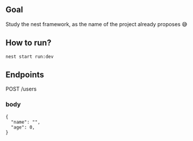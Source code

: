 ## Goal
Study the nest framework, as the name of the project already proposes 😅

## How to run?

```
nest start run:dev
```

## Endpoints 
POST /users
### body
```
{
  "name": "",
  "age": 0,
}
```
